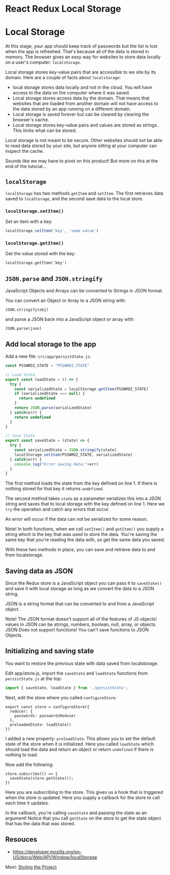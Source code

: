 # React Redux Local Storage

# Local Storage

At this stage, your app should keep track of passwords but the list is lost when the app is refreshed. That's because all of the data is stored in memory. The browser gives an easy way for websites to store data locally on a user's computer: `localstorage`. 

Local storage stores key-value pairs that are accessible to we site by its domain. Here are a couple of facts about `localstorage`: 

- local storage stores data locally and not in the cloud. You will have access to the data on the computer where it was saved. 
- Local storage stores access data by the domain. That means that websites that are loaded from another domain will not have access to the data stored by an app running on a different domain. 
- Local storage is saved forever but can be cleared by clearing the browser's cache. 
- Local storage stores key-value pairs and values are stored as strings. This limits what can be stored. 

Local storage is not meant to be secure. Other websites should not be able to read data stored by your site, but anyone sitting at your computer can inspect the cache. 

Sounds like we may have to pivot on this product! But more on this at the end of the tutorial...

## `localStorage`

`localStorage` has two methods `getItem` and `setItem`. The first
retrieves data saved to `locaStorage`, and the second save data to 
the local store. 

### `localStorage.setItem()`

Set an item with a key: 

```js
localStorage.setItem('key', 'some value')
```

### `localStorage.getItem()`

Get the value stored with the key: 

```JS
localStorage.getItem('key')
```

## `JSON.parse` and `JSON.stringify`
 
JavaScript Objects and Arrays can be converted to Strings in JSON format.

You can convert an Object or Array to a JSON string with: 

```JS
JSON.stringify(obj)
```

and parse a JSON back into a JavaScript object or array with: 

```JS
JSON.parse(json)
```

## Add local storage to the app

Add a new file: `src/app/persistState.js`.

```JavaScript
const PSSWRDZ_STATE = "PSSWRDZ_STATE"

// Load State
export const loadState = () => {
  try {
    const serializedState = localStorage.getItem(PSSWRDZ_STATE)
    if (serializedState === null) {
      return undefined
    }
    return JSON.parse(serializedState)
  } catch(err) {
    return undefined
  }
}

// Save State
export const saveState = (state) => {
  try {
    const serializedState = JSON.stringify(state)
    localStorage.setItem(PSSWRDZ_STATE, serializedState)
  } catch(err) {
    console.log("Error saving data:"+err)
  }
}
```

The first method loads the state from the key defined on line 1. If there is nothing stored for that key it returns `undefined`. 

The second method takes `state` as a parameter serializes this into a JSON string and saves that to local storage with the key defined on line 1. Here we `try` the operation and catch any errors that occur. 

An error will occur if the data can not be serialized for some reason. 

Note! In both functions, when we call `setItem()` and `getItem()` you supply a string which is the key that was used to store the data. You're saving the same key that you're reading the data with, so get the same data you saved. 

With these two methods in place, you can save and retrieve data to and from localstorage. 

## Saving data as JSON

Since the Redux store is a JavaScript object you can pass it to `saveState()` and save it with local storage as long as we convert the data to a JSON string. 

JSON is a string format that can be converted to and from a JavaScript object.

Note! The JSON format doesn't support all of the features of JS objects! values in JSON can be strings, numbers, boolean, null, array, or objects. JSON Does not support functions! You can't save functions to JSON Objects. 

## Initializing and saving state

You want to restore the previous state with data saved from localstorage.

Edit app/store.js, import the `saveState` and `loadState` functions from `persistState.js` at the top: 
```JavaScript
import { saveState, loadState } from './persistState';
```

Next, edit the store where you called `configureStore`:

```JS
export const store = configureStore({
  reducer: {
    passwords: passwordsReducer
  },
  preloadedState: loadState() 
})
```

I added a new property: `preloadState`. This allows you to set the default state of the store when it is initialized. Here you called `loadState` which should load the data and return an object or return `undefined` if there is nothing to load. 

Now add the following:

```JS
store.subscribe(() => {
  saveState(store.getState());
})
```

Here you are subscribing to the store. This gives us a hook that is triggered when the store is updated. Here you supply a callback for the store to call each time it updates. 

In the callback, you're calling `saveState` and passing the state as an argument! Notice that you call `getState` on the store to get the state object that has the data that was stored. 

## Resouces 

- https://developer.mozilla.org/en-US/docs/Web/API/Window/localStorage

Mext: [Styling the Project](../P10-Styling-the-Project)
